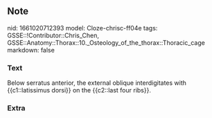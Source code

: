 ## Note
nid: 1661020712393
model: Cloze-chrisc-ff04e
tags: GSSE::!Contributor::Chris_Chen, GSSE::Anatomy::Thorax::10._Osteology_of_the_thorax::Thoracic_cage
markdown: false

### Text
<div class='toggle'>
  Below serratus anterior, the external oblique interdigitates with
  {{c1::latissimus dorsi}} on the {{c2::last four ribs}}.
</div>

### Extra

